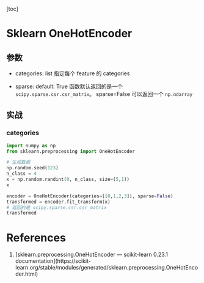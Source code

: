 [toc]

# Sklearn OneHotEncoder


## 参数

- categories:
    list 指定每个 feature 的 categories

- sparse:
default: True
    函数默认返回的是一个 `scipy.sparse.csr.csr_matrix`。 sparse=False 可以返回一个
`np.ndarray`

## 实战

### categories

```python
import numpy as np
from sklearn.preprocessing import OneHotEncoder
```

```python
# 生成数据
np.random.seed(123)
n_class = 4
x = np.random.randint(0, n_class, size=(5,1))
x
```

```python
encoder = OneHotEncoder(categories=[[0,1,2,3]], sparse=False)
transformed = encoder.fit_transform(x)
# 返回的是 scipy.sparse.csr.csr_matrix
transformed
```

# References

1. [sklearn.preprocessing.OneHotEncoder — scikit-learn 0.23.1
documentation](https://scikit-
learn.org/stable/modules/generated/sklearn.preprocessing.OneHotEncoder.html)
